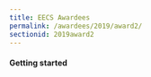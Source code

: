 ```yaml
---
title: EECS Awardees
permalink: /awardees/2019/award2/
sectionid: 2019award2
---
```


#### Getting started
